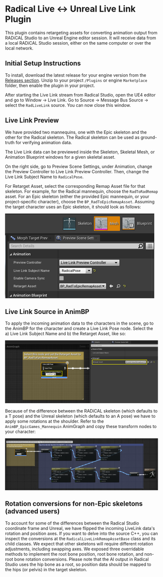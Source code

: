 # Radical Live <-> Unreal Live Link Plugin

This plugin contains retargeting assets for converting animation output from RADiCAL Studio to an Unreal Engine editor session. It will receive data from a local RADiCAL Studio session, either on the same computer or over the local network.

## Initial Setup Instructions

To install, download the latest release for your engine version from the [Releases section](https://github.com/get-rad/UnrealLiveLinkRemapPlugin/releases). Unzip to your project `/Plugins` or engine `Marketplace` folder, then enable the plugin in your project.

After starting the Live Link stream from Radical Studio, open the UE4 editor and go to Window -> Live Link. Go to Source -> Message Bus Source -> select the `RadLiveLink` source. You can now close this window.

## Live Link Preview

We have provided two mannequins, one with the Epic skeleton and the other for the Radical skeleton. The Radical skeleton can be used as ground-truth for verifying animation data.

The Live Link data can be previewed inside the Skeleton, Skeletal Mesh, or Animation Blueprint windows for a given skeletal asset. 

On the right side, go to Preview Scene Settings, under Animation, change the Preview Controller to Live Link Preview Controller. Then, change the Live Link Subject Name to `RadicalPose`.

For Retarget Asset, select the corresponding Remap Asset file for that skeleton. For example, for the Radical mannequin, choose the `RadToRadRemap` asset. For an Epic skeleton (either the provided Epic mannequin, or your project-specific character), choose the `BP_RadToEpicRemapAsset`. Assuming the target character uses an Epic skeleton, it should look as follows:

![Live Link Preview Setup](GALLERY_IMAGES/LiveLinkPreviewController.png)

## Live Link Source in AnimBP

To apply the incoming animation data to the characters in the scene, go to the AnimBP for the character and create a Live Link Pose node. Select the a) Live Link Subject Name and b) the Retarget Asset, like so:

![Live Link Pose node setup](GALLERY_IMAGES/LiveLinkPose.png)

Because of the difference between the RADiCAL skeleton (which defaults to a T pose) and the Unreal skeleton (which defaults to an A pose) we have to apply some rotations at the shoulder. Refer to the `AnimBP_EpicGames_Mannequin` AnimGraph and copy these transform nodes to your character:

![Transform Bone nodes](GALLERY_IMAGES/TransformBones.png)

## Rotation conversions for non-Epic skeletons (advanced users)

To account for some of the differences between the Radical Studio coordinate frame and Unreal, we have flipped the incoming LiveLink data's rotation and position axes. If you want to delve into the source C++, you can inspect the conversions at the `RadicalLiveLinkRemapAssetBase` class and its child classes. We expect that other skeletons will require different rotation adjustments, including swapping axes. We exposed three overridable methods to implement the root bone position, root bone rotation, and non-root bone rotation conversions. Please note that the AI output in Radical Studio uses the hip bone as a root, so position data should be mapped to the hips (or pelvis) in the target skeleton.
